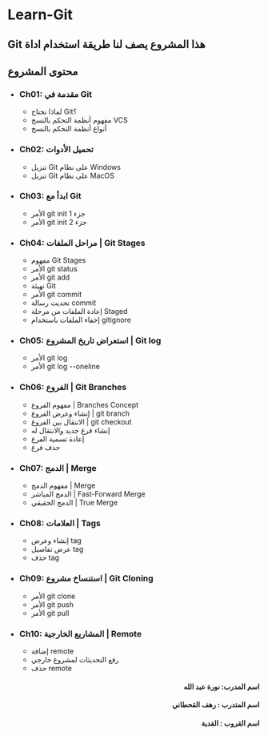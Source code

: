 # Learn-Git
## Git  هذا المشروع يصف لنا طريقة استخدام اداة 

## محتوى المشروع 
<ul>
<!-- <div dir="ltr"> -->

 ### <li>Ch01: مقدمة في Git </li>
  <ul>
    <li>لماذا نحتاج Git؟</li> 
    <li>مفهوم أنظمة التحكم بالنسخ VCS</li>
    <li>أنواع أنظمة التحكم بالنسخ</li>
  </ul>

 ### <li>Ch02: تحميل الأدوات</li>
  <ul>
    <li>تنزيل Git على نظام Windows</li>
    <li>تنزيل Git على نظام MacOS</li>
  </ul>

 ### <li>Ch03: ابدأ مع Git</li>
  <ul>
    <li> الأمر git init جزء 1</li>
    <li>الأمر git init جزء 2</li>
  </ul>

 ### <li>Ch04: مراحل الملفات | Git Stages</li>
  <ul>
    <li>مفهوم Git Stages</li>
    <li>الأمر git status</li> 
    <li> الأمر git add</li>
    <li>تهيئة Git</li>
    <li>الأمر git commit</li>
    <li>تحديث رسالة commit</li>
    <li>إعادة الملفات من مرحلة Staged</li>
    <li>إخفاء الملفات باستخدام gitignore</li>
  </ul>

 ### <li>Ch05: استعراض تاريخ المشروع | Git log</li>
  <ul>
    <li>الأمر git log</li>
    <li>الأمر git log --oneline</li>
  </ul>

 ### <li>Ch06: الفروع | Git Branches</li>
  <ul>
    <li>مفهوم الفروع | Branches Concept</li>
    <li>إنشاء وعرض الفروع | git branch</li> 
    <li>الانتقال بين الفروع | git checkout </li>
    <li>إنشاء فرع جديد والانتقال له</li>
    <li>إعادة تسمية الفرع</li>
    <li>حذف فرع</li>
  </ul>
 
 ### <li>Ch07: الدمج | Merge</li>
  <ul>
    <li>مفهوم الدمج | Merge</li>
    <li>الدمج المباشر | Fast-Forward Merge</li>
    <li>الدمج الحقيقي | True Merge</li>
  </ul>
    
 ### <li>Ch08:  العلامات | Tags</li>
  <ul>
    <li>إنشاء وعرض tag</li>
    <li>عرض تفاصيل tag</li>
    <li>حذف tag</li>
  </ul>

 ### <li>Ch09: استنساخ مشروع | Git Cloning</li>
  <ul>
    <li>الأمر git clone</li>
    <li>الأمر git push</li>
    <li>الأمر git pull</li>
  </ul>

### <li>Ch10: المشاريع الخارجية | Remote</li>
  <ul>
    <li>إضافة remote</li>
    <li>رفع التحديثات لمشروع خارجي</li>
    <li>حذف remote</li>
</ul>

<!-- </div> -->
</ul>


 


#### <div dir =rtl>اسم المدرب: نورة عبد الله  </div>
#### <div dir =rtl> اسم المتدرب : رهف القحطاني  </div>
#### <div dir =rtl> اسم القروب : القدية </div>
